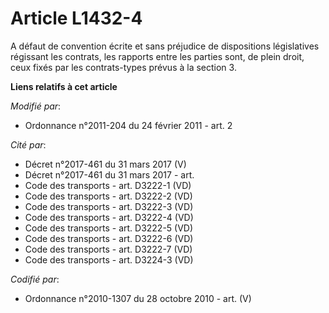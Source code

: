 # Article L1432-4

A défaut de convention écrite et sans préjudice de dispositions législatives régissant les contrats, les rapports entre les
parties sont, de plein droit, ceux  fixés par les contrats-types prévus à la section 3.

**Liens relatifs à cet article**

_Modifié par_:

  - Ordonnance n°2011-204 du 24 février 2011 - art. 2

_Cité par_:

  - Décret n°2017-461 du 31 mars 2017 (V)
  - Décret n°2017-461 du 31 mars 2017 - art.
  - Code des transports - art. D3222-1 (VD)
  - Code des transports - art. D3222-2 (VD)
  - Code des transports - art. D3222-3 (VD)
  - Code des transports - art. D3222-4 (VD)
  - Code des transports - art. D3222-5 (VD)
  - Code des transports - art. D3222-6 (VD)
  - Code des transports - art. D3222-7 (VD)
  - Code des transports - art. D3224-3 (VD)

_Codifié par_:

  - Ordonnance n°2010-1307 du 28 octobre 2010 - art. (V)
